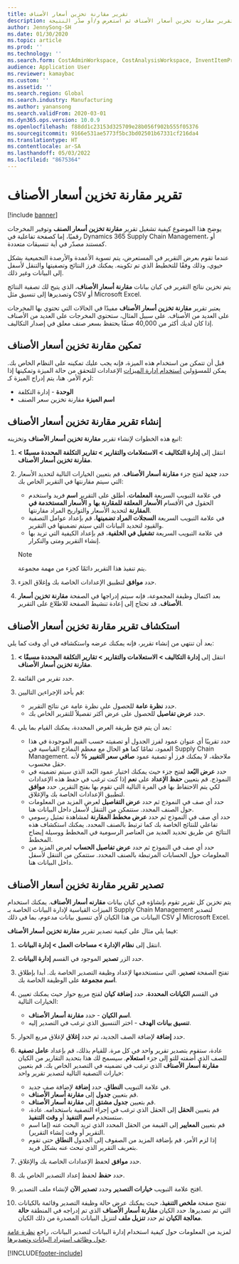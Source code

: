 ```yaml
---
title: تقرير مقارنة تخزين أسعار الأصناف
description: التعرف على كيفية إنشاء تقرير مقارنة تخزين أسعار الأصناف ثم استعرض و/أو صدّر النتيجة.
author: JennySong-SH
ms.date: 01/30/2020
ms.topic: article
ms.prod: ''
ms.technology: ''
ms.search.form: CostAdminWorkspace, CostAnalysisWorkspace, InventItemPriceCompareStorage, InventItemPriceCompareStorageDetailsChart, InventItemPriceCompareStorageDetails
audience: Application User
ms.reviewer: kamaybac
ms.custom: ''
ms.assetid: ''
ms.search.region: Global
ms.search.industry: Manufacturing
ms.author: yanansong
ms.search.validFrom: 2020-03-01
ms.dyn365.ops.version: 10.0.9
ms.openlocfilehash: f88dd1c23153d325709e28b056f902b555f05376
ms.sourcegitcommit: 9166e531ae5773f5bc3bd02501b67331cf216da4
ms.translationtype: HT
ms.contentlocale: ar-SA
ms.lasthandoff: 05/03/2022
ms.locfileid: "8675364"
---
```

# <a name="compare-item-prices-storage-report"></a>تقرير مقارنة تخزين أسعار الأصناف

[!include [banner](../includes/banner.md)]

يوضح هذا الموضوع كيفية تشغيل تقرير **مقارنة تخزين أسعار الصنف** وتوفير المخرجات رقميًا، إما كصفحة تفاعلية في Dynamics 365 Supply Chain Management، أو كمستند مصدّر في أية تنسيقات متعددة.

عندما تقوم بعرض التقرير في المستعرض، يتم تسوية الأعمدة والأرصدة التجميعية بشكل حيوي، وذلك وفقًا للتخطيط الذي تم تكوينه. يمكنك فرز النتائج وتصفيتها والتنقل لأسفل إلى البيانات وغير ذلك.

يتم تخزين نتائج التقرير في كيان بيانات **مقارنة أسعار الأصناف**، الذي يتيح لك تصفية النتائج وتصديرها إلى تنسيق مثل CSV أو Microsoft Excel.

يعتبر تقرير **مقارنة تخزين أسعار الأصناف** مفيدًا في الحالات التي تحتوي بها المخرجات على العديد من الأصناف. على سبيل المثال، ستحتوي المخرجات على العديد من الأصناف إذا كان لديك أكثر من 40,000 صنفًا يحتفظ بسعر صنف معلق في إصدار التكاليف.

## <a name="enable-compare-item-prices-storage"></a>تمكين مقارنة تخزين أسعار الأصناف

قبل أن تتمكن من استخدام هذه الميزة، فإنه يجب عليك تمكينه على النظام الخاص بك. يمكن للمسؤولين [استخدام إدارة الميزات](../../fin-ops-core/fin-ops/get-started/feature-management/feature-management-overview.md) الإعدادات للتحقق من حالة الميزة وتمكينها إذا لزم الأمر. هنا، يتم إدراج الميزة كـ:

- **الوحدة** - إدارة التكلفة
- **اسم الميزة** مقارنة تخزين سعر الصنف

## <a name="generate-a-compare-item-prices-storage-report"></a>إنشاء تقرير مقارنة تخزين أسعار الأصناف

اتبع هذه الخطوات لإنشاء تقرير **مقارنة تخزين أسعار الأصناف** وتخزينه:

1. انتقل إلى **إدارة التكاليف > الاستعلامات والتقارير > تقارير التكلفة المحددة مسبقًا > مقارنة تخزين أسعار الأصناف**.

1. حدد **جديد** لفتح جزء **مقارنة أسعار الأصناف**. قم بتعيين الخيارات التالية لتحديد الأسعار التي سيتم مقارنتها في التقرير الخاص بك:

    - في علامة التبويب السريعة **المعلمات**، أطلق على التقرير **اسم** فريد واستخدم الحقول في الأقسام **الأسعار المعلقة للمقارنة بها** و **الأسعار المستخدمة في المقارنة** لتحديد الأسعار والتواريخ المراد مقارنتها.
    - في علامة التبويب السريعة **السجلات المراد تضمينها**، قم بإعداد عوامل التصفية والقيود لتحديد البيانات التي سيتم تضمينها في التقرير.
    - في علامة التبويب السريعة **تشغيل في الخلفية**، قم بإعداد الكيفية التي تريد بها إنشاء التقرير ومتى والتكرار.
    > [!NOTE]
    > يتم تنفيذ هذا التقرير دائمًا كجزء من مهمة مجموعة.

1. حدد **موافق** لتطبيق الإعدادات الخاصة بك وإغلاق الجزء.

1. بعد اكتمال وظيفة المجموعة، فإنه سيتم إدراجها في الصفحة **مقارنة تخزين أسعار الأصناف**. قد تحتاج إلى إعادة تنشيط الصفحة للاطلاع على التقرير.

## <a name="explore-the-compare-item-prices-storage-report"></a>استكشاف تقرير مقارنة تخزين أسعار الأصناف

بعد أن تنتهي من إنشاء تقرير، فإنه يمكنك عرضه واستكشافه في أي وقت كما يلي:

1. انتقل إلى **إدارة التكاليف > الاستعلامات والتقارير > تقارير التكلفة المحددة مسبقًا > مقارنة تخزين أسعار الأصناف**.

1. حدد تقرير من القائمة.

1. قم بأحد الإجراءين التاليين:

    - حدد **نظرة عامة** للحصول على نظرة عامة عن نتائج التقرير.
    - حدد **عرض تفاصيل** للحصول على عرض أكثر تفصيلاً للتقرير الخاص بك.

1. بعد أن يتم فتح طريقة العرض المحددة، يمكنك القيام بما يلي:

    - حدد تقريبًا أي عنوان عمود لفرز الجدول أو تصفيته حسب القيم الموجودة في هذا العمود، تمامًا كما هو الحال مع معظم النماذج القياسية في Supply Chain Management. ملاحظة، لا يمكنك فرز أو تصفية عمود **صافي سعر التغيير %** لأنه حقل محسوب.
    - حدد **عرض البُعد** لفتح جزء حيث يمكنك اختيار عمود البُعد الذي سيتم تضمينه في النموذج. قم بتعيين **حفظ الإعداد** على **نعم** إذا كنت ترغب في حفظ هذه الإعدادات لكي يتم الاحتفاظ بها في المرة التالية التي تقوم بها بفتح التقرير. حدد **موافق** لتطبيق الإعدادات الخاصة بك والإغلاق.
    - حدد أي صف في النموذج ثم حدد **عرض التفاصيل** لعرض المزيد من المعلومات حول الصنف المحدد. ستتمكن من التنقل لأسفل داخل البيانات هنا.
    - حدد أي صف في النموذج ثم حدد **عرض مخطط المقارنة** لمشاهدة تمثيل رسومي تفاعلي للنتائج الخاصة بك كما ترتبط بالصنف المحدد. يمكنك استكشاف هذه النتائج عن طريق تحديد العديد من العناصر الرسومية في المخطط ووسيلة إيضاح المخطط.
    - حدد أي صف في النموذج ثم حدد **عرض تفاصيل الحساب** لعرض المزيد من المعلومات حول الحسابات المرتبطة بالصنف المحدد. ستتمكن من التنقل لأسفل داخل البيانات هنا.

## <a name="export-the-compare-item-prices-storage-report"></a>تصدير تقرير مقارنة تخزين أسعار الأصناف

يتم تخزين كل تقرير تقوم بإنشاؤه في كيان بيانات **مقارنه أسعار الأصناف**. يمكنك استخدام الميزات القياسية لإدارة البيانات الخاصة بـ Supply Chain Management لتصدير البيانات من هذا الكيان لأي تنسيق بيانات مدعوم، بما في ذلك CSV أو Microsoft Excel.

فيما يلي مثال على كيفية تصدير تقرير **مقارنة تخزين أسعار الأصناف**:

1. انتقل إلى **نظام الإدارة > مساحات العمل > إدارة البيانات**.

1. حدد الزر **تصدير** الموجود في القسم **إدارة البيانات**.

1. تفتح الصفحة **تصدير**، التي ستستخدمها لإعداد وظيفة التصدير الخاصة بك. أبدا بإطلاق **اسم مجموعة** على الوظيفة الخاصة بك.

1. في القسم **الكيانات المحددة**، حدد **إضافة كيان** لفتح مربع حوار حيث يمكنك تعيين الخيارات التالية:

    - **اسم الكيان** - حدد **مقارنة أسعار الأصناف**.
    - **تنسيق بيانات الهدف** - اختر التنسيق الذي ترغب في التصدير إليه.

1. حدد **إضافة** لإضافة الصف الجديد، ثم حدد **إغلاق** لإغلاق مربع الحوار.

1. عادة، ستقوم بتصدير تقرير واحد في كل مرة. للقيام بذلك، قم بإعداد **عامل تصفية** للصف الذي أضفته للتو إلى جزء **استعلام**. سيسمح لك هذا بتحديد التقارير من الكيان **مقارنة أسعار الأصناف** الذي ترغب في تضمينه في التصدير الخاص بك. قم بتعيين خيارات التصفية التالية لتصدير تقرير واحد:

    - في علامة التبويب **النطاق**، حدد **إضافة** لإضافة صف جديد.
    - قم بتعيين **جدول** إلى **مقارنة أسعار الأصناف**.
    - قم بتعيين **جدول مشتق** إلى **مقارنة أسعار الأصناف**.
    - قم بتعيين **الحقل** إلى الحقل الذي ترغب في إجراء التصفية باستخدامه. عادة، ستستخدم **اسم التنفيذ** أو **وقت التنفيذ**.
    - قم بتعيين **المعايير** إلى القيمة من الحقل المحدد الذي تريد البحث عنه (إما اسم التقرير أو وقت إنشاء التقرير).
    - إذا لزم الأمر، قم بإضافة المزيد من الصفوف إلى الجدول **النطاق** حتى تقوم بتعريف التقرير الذي تبحث عنه بشكل فريد.

1. حدد **موافق** لحفظ الإعدادات الخاصة بك والإغلاق.

1. حدد **حفظ** لحفظ إعداد التصدير الخاص بك.

1. افتح علامة التبويب **خيارات التصدير** وحدد **تصدير الآن** لإنشاء ملف التصدير.

1. تفتح صفحة **ملخص التنفيذ**، حيث يمكنك عرض حالة وظيفة التصدير وقائمة بالكيانات التي تم تصديرها. حدد الكيان **مقارنة أسعار الأصناف** الذي تم إدراجه في المنطقة **حالة معالجة الكيان** ثم حدد **تنزيل ملف** لتنزيل البيانات المصدرة من ذلك الكيان.

لمزيد من المعلومات حول كيفية استخدام إدارة البيانات لتصدير البيانات، راجع [نظرة عامة حول وظائف استيراد البيانات وتصديرها](../../fin-ops-core/dev-itpro/data-entities/data-import-export-job.md).


[!INCLUDE[footer-include](../../includes/footer-banner.md)]
